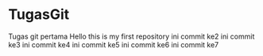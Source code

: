 # TugasGit
Tugas git pertama
Hello this is my first repository
ini commit ke2
ini commit ke3
ini commit ke4
ini commit ke5
ini commit ke6
ini commit ke7
